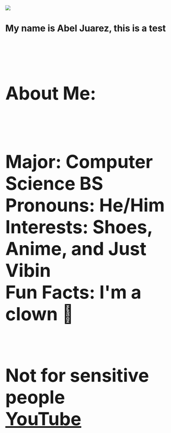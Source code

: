 <img src="C:\users\Jabel\pictures\New Profile Pic.jpg"/>

<h1>My name is Abel Juarez, this is a test<h1>
<span style="white-space: pre-line">
<h1>About Me:<h1>
<p1>Major: Computer Science BS<p1>
<p1>Pronouns: He/Him<p1>
<p1>Interests: Shoes, Anime, and Just Vibin<p1>
<p1>Fun Facts: I'm a clown 	&#129313;<p1>

<p1>Not for sensitive people<p1>
<a href="https://www.youtube.com/watch?v=kxWGV5RKNkM">YouTube</a>
<span style="white-space: pre-line">
  
  
